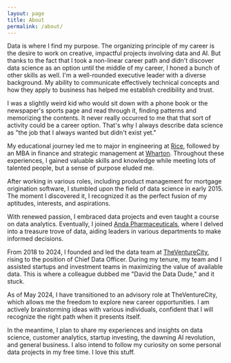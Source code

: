 ```yaml
---
layout: page
title: About
permalink: /about/
---
```


Data is where I find my purpose. The organizing principle of my career is the desire to work on creative, impactful projects involving data and AI. But thanks to the fact that I took a non-linear career path and didn't discover data science as an option until the middle of my career, I honed a bunch of other skills as well. I'm a well-rounded executive leader with a diverse background. My ability to communicate effectively technical concepts and how they apply to business has helped me establish credibility and trust. 

I was a slightly weird kid who would sit down with a phone book or the newspaper's sports page and read through it, finding patterns and memorizing the contents. It never really occurred to me that that sort of activity could be a career option. That's why I always describe data science as "the job that I always wanted but didn't exist yet." 

My educational journey led me to major in engineering at [Rice](https://www.rice.edu/), followed by an MBA in finance and strategic management at [Wharton](https://www.wharton.upenn.edu/). Throughout these experiences, I gained valuable skills and knowledge while meeting lots of talented people, but a sense of purpose eluded me.

After working in various roles, including product management for mortgage origination software, I stumbled upon the field of data science in early 2015. The moment I discovered it, I recognized it as the perfect fusion of my aptitudes, interests, and aspirations.

With renewed passion, I embraced data projects and even taught a course on data analytics. Eventually, I joined [Anda Pharmaceuticals](https://www.andanet.com/), where I delved into a treasure trove of data, aiding leaders in various departments to make informed decisions.

From 2018 to 2024, I founded and led the data team at [TheVentureCity](https://www.theventure.city/), rising to the position of Chief Data Officer. During my tenure, my team and I assisted startups and investment teams in maximizing the value of available data. This is where a colleague dubbed me "David the Data Dude," and it stuck.

As of May 2024, I have transitioned to an advisory role at TheVentureCity, which allows me the freedom to explore new career opportunities. I am actively brainstorming ideas with various individuals, confident that I will recognize the right path when it presents itself.

In the meantime, I plan to share my experiences and insights on data science, customer analytics, startup investing, the dawning AI revolution, and general business. I also intend to follow my curiosity on some personal data projects in my free time. I love this stuff.

